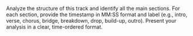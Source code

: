 Analyze the structure of this track and identify all the main sections. For each section, provide the timestamp in MM:SS format and label (e.g., intro, verse, chorus, bridge, breakdown, drop, build-up, outro). Present your analysis in a clear, time-ordered format.
